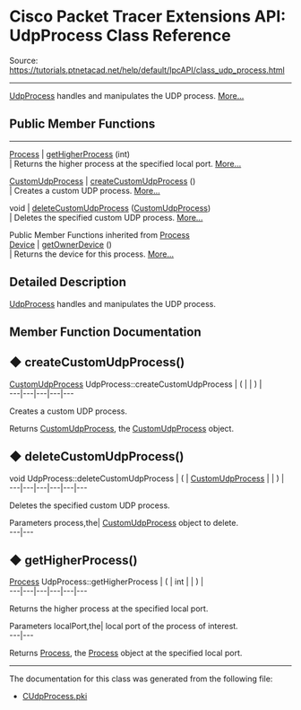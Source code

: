 # Cisco Packet Tracer Extensions API: UdpProcess Class Reference

Source: https://tutorials.ptnetacad.net/help/default/IpcAPI/class_udp_process.html

---

[UdpProcess](class_udp_process.html "UdpProcess handles and manipulates the UDP process.") handles and manipulates the UDP process. [More...](class_udp_process.html#details)

##  Public Member Functions  
  
---  
[Process](class_process.html) | [getHigherProcess](class_udp_process.html#a7550e80b4ab5192bbfd69b3b68986038) (int)  
| Returns the higher process at the specified local port. [More...](class_udp_process.html#a7550e80b4ab5192bbfd69b3b68986038)  
  
[CustomUdpProcess](class_custom_udp_process.html) | [createCustomUdpProcess](class_udp_process.html#a2708b65009be68631877d06b86065561) ()  
| Creates a custom UDP process. [More...](class_udp_process.html#a2708b65009be68631877d06b86065561)  
  
void | [deleteCustomUdpProcess](class_udp_process.html#ae51b3d791e2cab58785707b56593025e) ([CustomUdpProcess](class_custom_udp_process.html))  
| Deletes the specified custom UDP process. [More...](class_udp_process.html#ae51b3d791e2cab58785707b56593025e)  
  
Public Member Functions inherited from [Process](class_process.html)  
[Device](class_device.html) | [getOwnerDevice](class_process.html#a9cc34f553b0325e0f4074301fd36b77b) ()  
| Returns the device for this process. [More...](class_process.html#a9cc34f553b0325e0f4074301fd36b77b)  
  
  
## Detailed Description

[UdpProcess](class_udp_process.html "UdpProcess handles and manipulates the UDP process.") handles and manipulates the UDP process. 

## Member Function Documentation

## ◆ createCustomUdpProcess()

[CustomUdpProcess](class_custom_udp_process.html) UdpProcess::createCustomUdpProcess  | ( | | ) |   
---|---|---|---|---  
  
Creates a custom UDP process. 

Returns
    [CustomUdpProcess](class_custom_udp_process.html "CustomUdpProcess is the process that manipulates the custom UDP process."), the [CustomUdpProcess](class_custom_udp_process.html "CustomUdpProcess is the process that manipulates the custom UDP process.") object. 

## ◆ deleteCustomUdpProcess()

void UdpProcess::deleteCustomUdpProcess  | ( | [CustomUdpProcess](class_custom_udp_process.html) | | ) |   
---|---|---|---|---|---  
  
Deletes the specified custom UDP process. 

Parameters
     process,the| [CustomUdpProcess](class_custom_udp_process.html "CustomUdpProcess is the process that manipulates the custom UDP process.") object to delete.   
---|---  
  
## ◆ getHigherProcess()

[Process](class_process.html) UdpProcess::getHigherProcess  | ( | int  | | ) |   
---|---|---|---|---|---  
  
Returns the higher process at the specified local port. 

Parameters
     localPort,the| local port of the process of interest.  
---|---  
  
Returns
    [Process](class_process.html "Process is the base class for all device processes."), the [Process](class_process.html "Process is the base class for all device processes.") object at the specified local port. 

* * *

The documentation for this class was generated from the following file:

  * [CUdpProcess.pki](_c_udp_process_8pki.html)


